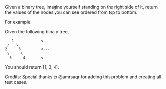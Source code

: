 Given a binary tree, imagine yourself standing on the right side of it, return the values of the nodes you can see ordered from top to bottom.

For example:

Given the following binary tree,

~~~
   1            <---
 /   \
2     3         <---
 \     \
  5     4       <---
~~~

You should return [1, 3, 4].

Credits:
Special thanks to @amrsaqr for adding this problem and creating all test cases.
